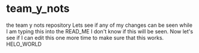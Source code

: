 # team_y_nots
the team y nots repository
Lets see if any of my changes can be seen while I am typing this
into the READ_ME I don't know if this will be seen. Now let's see if I can
edit this one more time to make sure that this works. HELO_WORLD
